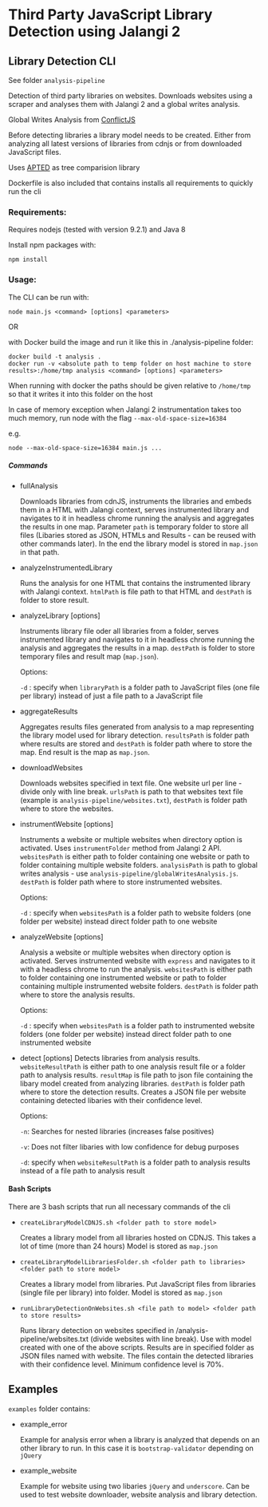 # Third Party JavaScript Library Detection using Jalangi 2

## Library Detection CLI
See folder `analysis-pipeline`

Detection of third party libraries on websites.
Downloads websites using a scraper and analyses them with Jalangi 2 and a global writes analysis.

Global Writes Analysis from [ConflictJS](https://github.com/sola-da/ConflictJS)

Before detecting libraries a library model needs to be created. Either from analyzing all latest versions of libraries from cdnjs or from downloaded JavaScript files.

Uses [APTED](https://github.com/DatabaseGroup/apted) as tree comparision library

Dockerfile is also included that contains installs all requirements to quickly run the cli

### Requirements:

Requires nodejs (tested with version 9.2.1) and Java 8

Install npm packages with:

`npm install`

### Usage:

The CLI can be run with:

`node main.js <command> [options] <parameters>`

OR

with Docker build the image and run it like this in ./analysis-pipeline folder:

```
docker build -t analysis .
docker run -v <absolute path to temp folder on host machine to store results>:/home/tmp analysis <command> [options] <parameters>
```

When running with docker the paths should be given relative to `/home/tmp` so that it writes it into this folder on the host

In case of memory exception when Jalangi 2 instrumentation takes too much memory, run node with the flag `--max-old-space-size=16384`

e.g.

`node --max-old-space-size=16384 main.js ...`

##### Commands
- fullAnalysis <path>

    Downloads libraries from cdnJS, instruments the libraries and embeds them in a HTML with Jalangi context, serves instrumented library and navigates to it in headless chrome running the analysis and aggregates the results in one map. Parameter `path` is temporary folder to store all files (Libaries stored as JSON, HTMLs and Results - can be reused with other commands later). In the end the library model is stored in `map.json` in that path.

- analyzeInstrumentedLibrary <htmlPath> <destPath>

    Runs the analysis for one HTML that contains the instrumented library with Jalangi context. `htmlPath` is file path to that HTML and `destPath` is folder to store result.

- analyzeLibrary [options] <libraryPath> <destPath>
    
    Instruments library file oder all libraries from a folder, serves instrumented library and navigates to it in headless chrome running the analysis and aggregates the results in a map. `destPath` is folder to store temporary files and result map (`map.json`).
    
    Options:
    
    `-d` : specify when `libraryPath` is a folder path to JavaScript files (one file per library) instead of just a file path to a JavaScript file   

- aggregateResults <resultsPath> <destPath>

    Aggregates results files generated from analysis to a map representing the library model used for library detection. `resultsPath` is folder path where results are stored and `destPath` is folder path where to store the map. End result is the map as `map.json`.

- downloadWebsites <urlsPath> <destPath>

    Downloads websites specified in text file. One website url per line - divide only with line break. `urlsPath` is path to that websites text file (example is `analysis-pipeline/websites.txt`), `destPath` is folder path where to store the websites. 

- instrumentWebsite [options] <websitesPath> <analysisPath> <destPath>

    Instruments a website or multiple websites when directory option is activated. Uses `instrumentFolder` method from Jalangi 2 API. `websitesPath` is either path to folder containing one website or path to folder containing multiple website folders. `analysisPath` is path to global writes analysis - use `analysis-pipeline/globalWritesAnalysis.js`. `destPath` is folder path where to store instrumented websites.
    
    Options:
    
    `-d` : specify when `websitesPath` is a folder path to website folders (one folder per website) instead direct folder path to one website   

- analyzeWebsite [options] <websitesPath> <destPath>

    Analysis a website or multiple websites when directory option is activated. Serves instrumented website with `express` and navigates to it with a headless chrome to run the analysis. `websitesPath` is either path to folder containing one instrumented website or path to folder containing multiple instrumented website folders. `destPath` is folder path where to store the analysis results.

    Options:
    
    `-d` : specify when `websitesPath` is a folder path to instrumented website folders (one folder per website) instead direct folder path to one instrumented website   

- detect [options] <websiteResultPath> <resultMap> <destPath>
    Detects libraries from analysis results. `websiteResultPath` is either path to one analysis result file or a folder path to analysis results. `resultMap` is file path to json file containing the libary model created from analyzing libraries. `destPath` is folder path where to store the detection results. Creates a JSON file per website containing detected libaries with their confidence level.

    Options:

    `-n`: Searches for nested libraries (increases false positives)

    `-v`: Does not filter libaries with low confidence for debug purposes

    `-d`: specify when `websiteResultPath` is a folder path to analysis results instead of a file path to analysis result 

#### Bash Scripts 
There are 3 bash scripts that run all necessary commands of the cli

- `createLibraryModelCDNJS.sh <folder path to store model>`
  
    Creates a library model from all libraries hosted on CDNJS. This takes a lot of time (more than 24 hours)
    Model is stored as `map.json`

- `createLibraryModelLibrariesFolder.sh <folder path to libraries> <folder path to store model>`

    Creates a library model from libraries. Put JavaScript files from libraries (single file per library) into folder.
    Model is stored as `map.json`

- `runLibraryDetectionOnWebsites.sh <file path to model> <folder path to store results>`

    Runs library detection on websites specified in /analysis-pipeline/websites.txt (divide websites with line break). Use with model created with one of the above scripts.
    Results are in specified folder as JSON files named with website. The files contain the detected libraries with their confidence level. Minimum confidence level is 70%. 

## Examples
`examples` folder contains:

- example_error
    
    Example for analysis error when a library is analyzed that depends on an other library to run. In this case it is `bootstrap-validator` depending on `jQuery`

- example_website 

    Example for website using two libaries `jQuery` and `underscore`. Can be used to test website downloader, website analysis and library detection. 
